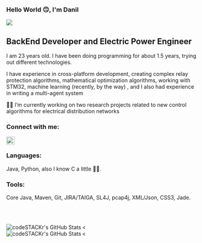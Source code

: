### Hello World 🙃, I'm Danil

![](https://komarev.com/ghpvc/?username=StorozhukDV)

## BackEnd Developer and Electric Power Engineer
I am 23 years old. I have been doing programming for about 1.5 years, trying out different technologies.

I have experience in cross-platform development, creating complex relay protection algorithms, mathematical optimization algorithms, working with STM32, machine learning (recently, by the way) , and I also had experience in writing a multi-agent system

👩‍💻 I’m currently working on two research projects related to new control algorithms for electrical distribution networks


### Connect with me:

[<img align="left" alt="StorozhukDV | LinkedIn" width="22px" src="https://cdn.jsdelivr.net/npm/simple-icons@v3/icons/linkedin.svg" />][linkedin]

<br />

### Languages:
Java, Python, also I know С a little 🤘🧐. 

### Tools:
Core Java, Maven, Git, JIRA/TAIGA, SL4J, pcap4j, XML/Json, CSS3, Jade.



<br />
<br />



<<img align="left" alt="codeSTACKr's GitHub Stats" src="https://github-readme-stats.vercel.app/api/top-langs/?username=StorozhukDV&langs_count=8&theme=cobalt" />
<br />
<<img align="left" alt="codeSTACKr's GitHub Stats" src="https://github-readme-stats.vercel.app/api?username=StorozhukDV&show_icons=true&theme=cobalt" />



[linkedin]: https://www.linkedin.com/in/danil-storozhuk-410b59246/
